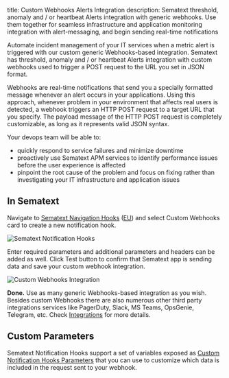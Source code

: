 title: Custom Webhooks Alerts Integration
description: Sematext threshold, anomaly and / or heartbeat Alerts integration with generic webhooks. Use them together for seamless infrastructure and application monitoring integration with alert-messaging, and begin sending real-time notifications 

Automate incident management of your IT services when a metric alert is triggered with our custom generic Webhooks-based integration. Sematext has threshold, anomaly and / or heartbeat Alerts integration with custom webhooks used to trigger a POST request to the URL you set in JSON format. 

Webhooks are real-time notifications that send you a specially formatted message whenever an alert occurs in your applications. Using this approach, whenever problem in your environment that affects real users is detected, a webhook triggers an HTTP POST request to a target URL that you specify. The payload message of the HTTP POST request is completely customizable, as long as it represents valid JSON syntax.

Your devops team will be able to:

- quickly respond to service failures and minimize downtime
- proactively use Sematext APM services to identify performance issues before the user experience is affected
- pinpoint the root cause of the problem and focus on fixing rather than investigating your IT infrastructure and application issues

## **In Sematext**

Navigate to [Sematext Navigation Hooks](https://apps.sematext.com/ui/hooks/create) ([EU](https://apps.eu.sematext.com/ui/hooks/create)) and select Custom Webhooks card to create a new notification hook.

![Sematext Notification Hooks](/docs/images/integrations/sematext-notification-hooks.png "Sematext Notification Hook")

Enter required parameters and additional parameters and headers can be added as well. Click Test button to confirm that Sematext app is sending data and save your custom webhook integration.

![Custom Webhooks Integration](/docs/images/integrations/custom-webhook.png "Create Custom Webhooks Integration")

**Done.** Use as many generic Webhooks-based integration as you wish.  Besides custom Webhooks there are also numerous other third party integrations services like PagerDuty, Slack, MS Teams, OpsGenie, Telegram, etc. Check [Integrations](/docs/integration/) for more details.

## Custom Parameters

Sematext Notification Hooks support a set of variables exposed as [Custom Notification Hooks Parameters](/docs/integration/alerts-webhooks-custom-params/) that you can use to customize which data is included in the request sent to your webhook.
